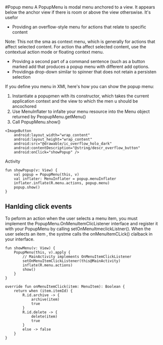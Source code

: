 #Popup menu
A PopupMenu is modal menu anchored to a view. It appears below the anchor view if there is room or above the view otherswise. It's usefor
- Providing an overflow-style menu for actions that relate to specific content

Note: This not the sma as context menu, which is generally for actions that affect selected content. For action tha affect selected content, use the contextual action mode or floating context menu. 

- Providng a second part of a command sentence (such as a button marked add that produces a popup menu with different add options. 
- Providinga drop-down similar to spinner that does not retain a persisten selection

If you define you menu in XMl, here's how you can show the popup menu: 

1. Instantiate a popupmen with its constructor, which takes the current application context and the view to which the men u should be ancochored
2. Use MenuInflater to infalte your menu resource into the Menu object returned by PeopupMenu.getMenu()
3. Call PopupMenu.show()

```
<ImageButton
    android:layout_width="wrap_content"
    android:layout_height="wrap_content"
    android:src="@drawable/ic_overflow_holo_dark"
    android:contentDescription="@string/descr_overflow_button"
    android:onClick="showPopup" />
```

Activity
```
fun showPopup(v: View) {
    val popup = PopupMenu(this, v)
    val inflater: MenuInflater = popup.menuInflater
    inflater.inflate(R.menu.actions, popup.menu)
    popup.show()
}
```

## Hanlding click events
To peform an action when the user selects a menu item, you must implement the PopupMenu.OnMenuItemClicListener interface and register it with your PopupMenu by calling setOnMenuItmeclickListner(). When the user selects an item , the systme calls the onMenuItemCLick() clalback in your interface. 

```
fun showMenu(v: View) {
    PopupMenu(this, v).apply {
        // MainActivity implements OnMenuItemClickListener
        setOnMenuItemClickListener(this@MainActivity)
        inflate(R.menu.actions)
        show()
    }
}

override fun onMenuItemClick(item: MenuItem): Boolean {
    return when (item.itemId) {
        R.id.archive -> {
            archive(item)
            true
        }
        R.id.delete -> {
            delete(item)
            true
        }
        else -> false
    }
}
```
